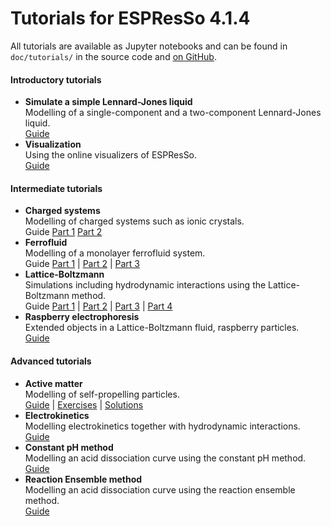 # Tutorials for ESPResSo 4.1.4

All tutorials are available as Jupyter notebooks and can be found in `doc/tutorials/` in the
source code and [on GitHub](https://github.com/espressomd/espresso/tree/4.1.4/doc/tutorials).

#### Introductory tutorials

* **Simulate a simple Lennard-Jones liquid**  
  Modelling of a single-component and a two-component Lennard-Jones liquid.  
  [Guide](tutorials4.1.4/01-lennard_jones/01-lennard_jones.html)
* **Visualization**  
  Using the online visualizers of ESPResSo.  
  [Guide](tutorials4.1.4/08-visualization/08-visualization.html)

#### Intermediate tutorials

* **Charged systems**  
  Modelling of charged systems such as ionic crystals.  
  Guide
  [Part 1](tutorials4.1.4/02-charged_system/02-charged_system-1.html)
  [Part 2](tutorials4.1.4/02-charged_system/02-charged_system-2.html)
* **Ferrofluid**  
  Modelling of a monolayer ferrofluid system.  
  Guide
  [Part 1](tutorials4.1.4/11-ferrofluid/11-ferrofluid_part1.html) |
  [Part 2](tutorials4.1.4/11-ferrofluid/11-ferrofluid_part2.html) |
  [Part 3](tutorials4.1.4/11-ferrofluid/11-ferrofluid_part3.html)
* **Lattice-Boltzmann**  
  Simulations including hydrodynamic interactions using the Lattice-Boltzmann method.  
  Guide
  [Part 1](tutorials4.1.4/04-lattice_boltzmann/04-lattice_boltzmann_part1.html) |
  [Part 2](tutorials4.1.4/04-lattice_boltzmann/04-lattice_boltzmann_part2.html) |
  [Part 3](tutorials4.1.4/04-lattice_boltzmann/04-lattice_boltzmann_part3.html) |
  [Part 4](tutorials4.1.4/04-lattice_boltzmann/04-lattice_boltzmann_part4.html)
* **Raspberry electrophoresis**  
  Extended objects in a Lattice-Boltzmann fluid, raspberry particles.  
  [Guide](tutorials4.1.4/05-raspberry_electrophoresis/05-raspberry_electrophoresis.html)

#### Advanced tutorials

* **Active matter**  
  Modelling of self-propelling particles.  
  [Guide](tutorials4.1.4/06-active_matter/06-active_matter.html) |
  [Exercises](https://github.com/espressomd/espresso/tree/4.1.4/doc/tutorials/06-active_matter/EXERCISES) |
  [Solutions](https://github.com/espressomd/espresso/tree/4.1.4/doc/tutorials/06-active_matter/SOLUTIONS)
* **Electrokinetics**  
  Modelling electrokinetics together with hydrodynamic interactions.  
  [Guide](tutorials4.1.4/07-electrokinetics/07-electrokinetics.html)
* **Constant pH method**  
  Modelling an acid dissociation curve using the constant pH method.  
  [Guide](tutorials4.1.4/12-constant_pH/12-constant_pH.html)
* **Reaction Ensemble method**  
  Modelling an acid dissociation curve using the reaction ensemble method.  
  [Guide](tutorials4.1.4/10-reaction_ensemble/10-reaction_ensemble.html)

